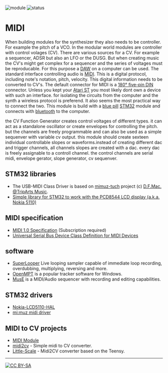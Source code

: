 ![module](https://img.shields.io/badge/module-other-yellow)
![status](https://img.shields.io/badge/status-work%20in%20progress-green)

# MIDI

When building modules for the synthesizer they also needs to be controller. For example the pitch of a VCO. In the modular world modules are controller with control volages (CV). There are various sources for a CV. For example a sequencer, ADSR but also an LFO or the DUSG. But when creating music the CV's might get complex for a sequencer and the series of voltages must be reproducable. For this purpose a [DAW](https://en.wikipedia.org/wiki/Digital_audio_workstation) on a computer can be used. The standard interface controlling audio is [MIDI](https://en.wikipedia.org/wiki/MIDI). This is a digital protocol, including note's notation, pitch, velocity. This digital information needs to be converted to CV's. The default connector for MIDI is a [180° five-pin DIN](https://en.wikipedia.org/wiki/DIN_connector) connector. Unless you kept your [Atari ST](https://en.wikipedia.org/wiki/Atari_ST) you most likely dont own a device with such an interface. for isolating the circuits from the computer and the synth a wireless protocol is preferend. It also seems the most practical way to connect the two. This module is build with a [blue pill]() [STM32]() module and connects with [bluetooth]() to the computer.

the CV Function Generator creates control voltages of different types. it can act as a standalone oscillator or create envelopes for controlling the pitch. but the channels are freely programmable and can also be used as a simple sequenver with variable cv output. this module should create sexteen individual controllable slopes or waveforms.instead of creating different dac and trigger channels, all channels slopes are created with a dac. every dac is freely assignable to a controll channel. the control channels are serial midi, envelope gerator, slope generator, cv sequenver. 


## STM32 libraries

* The USB-MIDI Class Driver is based on [mimuz-tuch](https://github.com/mimuz/mimuz-tuch) project (c) [D.F.Mac. @TripArts Music](https://github.com/tadfmac).
* [Simple library for STM32 to work with the PCD8544 LCD display \(a.k.a. Nokia 5110\)](https://github.com/evovch/STM32-LCD_PCD8544)

## MIDI specification

* [MIDI 1.0 Specification](https://www.midi.org/specifications-old/item/the-midi-1-0-specification) (Subscription required)
* [Universal Serial Bus Device Class Definition for MIDI Devices](https://usb.org/sites/default/files/midi10.pdf)

## software

* [SuperLooper](http://www.essej.net/sooperlooper/index.html) Live looping sampler capable of immediate loop recording, overdubbing, multiplying, reversing and more.
* [OpenMPT](https://openmpt.org/) is a popular tracker software for Windows.
* [MusE](http://www.muse-sequencer.org/index.html) is a MIDI/Audio sequencer with recording and editing capabilities.

## STM32 drivers
* [Nokia-LCD5110-HAL](https://github.com/Zeldax64/Nokia-LCD5110-HAL)
* [mi:muz midi driver](https://github.com/mimuz/mimuz-tuch/tree/master/STM32)

## MIDI to CV projects

* [MIDI Module](http://www.experimentalistsanonymous.com/ve3wwg/doku.php?id=analog_synth_midi)
* [midi2cv](https://github.com/elkayem/midi2cv) - Simple midi to CV converter.
* [Little-Scale](http://little-scale.blogspot.com/2017/11/usb-midi-to-eight-gates-and-sixteen-cv.html) - Midi2CV converter based on the Teensy.

---
[![CC BY-SA](https://licensebuttons.net/l/by-sa/3.0/88x31.png)](https://creativecommons.org/licenses/by-sa/4.0/)
